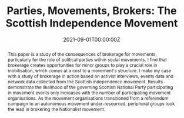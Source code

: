 ---
abstract: This paper is a study of the consequences of brokerage for movements, particularly for the role of political parties within social movements. I find that brokerage creates opportunities for minor groups to play a crucial role in mobilisation, which comes at a cost to a movement's structure. I make my case with a study of brokerage in action based on activist interviews, events data and network data collected from the Scottish independence movement. Results demonstrate the likelihood of the governing Scottish National Party participating in movement events only increases with the number of participating movement organisations. As the movement organisations transitioned from a referendum campaign to an autonomous movement under-resourced, peripheral groups took the lead in brokering the Nationalist movement.

author_notes:
- Accepted November 2020
authors:
- admin
date: "2021-09-01T00:00:00Z"
doi: ""
featured: false
image:
  caption: 'Brokerage in the Independence Movement'
  focal_point: ""
  preview_only: false
projects: []
publication: '*Contention: The Multidisciplinary Journal of Social Protest*'
publication_short: ""
publication_types:
- "2"
publishDate: "2017-01-01T00:00:00Z"
summary: A mixed methods study of activist networks in the Scottish independence Movement.
tags:
title: 'Parties, Movements, Brokers: The Scottish Independence Movement'
url_pdf: https://t.co/yLGIFKrhkE?amp=1
---